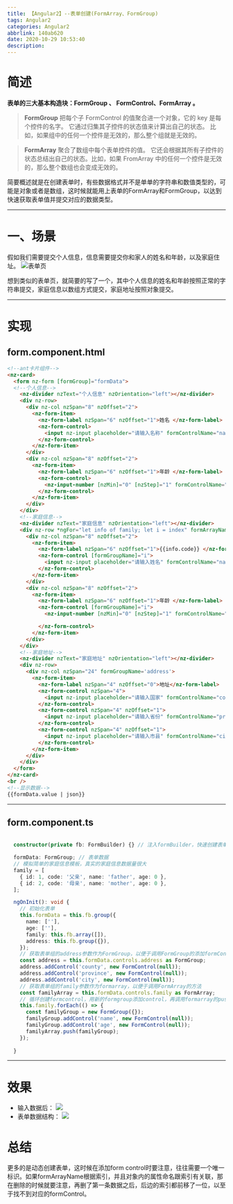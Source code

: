 ```yaml
---
title: 【Angular2】--表单创建(FormArray、FormGroup)
tags: Angular2
categories: Angular2
abbrlink: 140ab620
date: 2020-10-29 10:53:40
description:
---
```


# 简述
**表单的三大基本构造块：FormGroup 、 FormControl、FormArray 。**
> **FormGroup** 把每个子 FormControl 的值聚合进一个对象，它的 key 是每个控件的名字。 它通过归集其子控件的状态值来计算出自己的状态。 比如，如果组中的任何一个控件是无效的，那么整个组就是无效的。

> **FormArray** 聚合了数组中每个表单控件的值。 它还会根据其所有子控件的状态总结出自己的状态。比如，如果 FromArray 中的任何一个控件是无效的，那么整个数组也会变成无效的。

简要概述就是在创建表单时，有些数据格式并不是单单的字符串和数值类型的，可能是对象或者是数组，这时候就能用上表单的FormArray和FormGroup，以达到快速获取表单值并提交对应的数据类型。
<!--more-->

****

# 一、场景
假如我们需要提交个人信息，信息需要提交你和家人的姓名和年龄，以及家庭住址。
![表单页](https://img-blog.csdnimg.cn/20201028160948953.png?x-oss-process=image/watermark,type_ZmFuZ3poZW5naGVpdGk,shadow_10,text_aHR0cHM6Ly9ibG9nLmNzZG4ubmV0L3N1bmdvb2RsdWNrNjY2,size_16,color_FFFFFF,t_70#pic_center)

想到类似的表单页，就简要的写了一个，其中个人信息的姓名和年龄按照正常的字符串提交，家庭信息以数组方式提交，家庭地址按照对象提交。

****
# 实现
##  form.component.html
```html
<!--ant卡片组件-->
<nz-card>
  <form nz-form [formGroup]="formData">
  <!--个人信息-->
    <nz-divider nzText="个人信息" nzOrientation="left"></nz-divider>
    <div nz-row>
      <div nz-col nzSpan="8" nzOffset="2">
        <nz-form-item>
          <nz-form-label nzSpan="6" nzOffset="1">姓名 </nz-form-label>
          <nz-form-control>
            <input nz-input placeholder="请输入名称" formControlName="name" />
          </nz-form-control>
        </nz-form-item>
      </div>
      <div nz-col nzSpan="8" nzOffset="2">
        <nz-form-item>
          <nz-form-label nzSpan="6" nzOffset="1">年龄 </nz-form-label>
          <nz-form-control>
            <nz-input-number [nzMin]="0" [nzStep]="1" formControlName="age"></nz-input-number>
          </nz-form-control>
        </nz-form-item>
      </div>
    </div>
	<!--家庭信息-->
    <nz-divider nzText="家庭信息" nzOrientation="left"></nz-divider>
    <div nz-row *ngFor="let info of family; let i = index" formArrayName='family'>
      <div nz-col nzSpan="8" nzOffset="2">
        <nz-form-item>
          <nz-form-label nzSpan="6" nzOffset="1">{{info.code}} </nz-form-label>
          <nz-form-control [formGroupName]="i">
            <input nz-input placeholder="请输入姓名" formControlName="name" />
          </nz-form-control>
        </nz-form-item>
      </div>
      <div nz-col nzSpan="8" nzOffset="2">
        <nz-form-item>
          <nz-form-label nzSpan="6" nzOffset="1">年龄 </nz-form-label>
          <nz-form-control [formGroupName]="i">
            <nz-input-number [nzMin]="0" [nzStep]="1" formControlName="age"></nz-input-number>

          </nz-form-control>
        </nz-form-item>
      </div>
    </div>
	<!--家庭地址-->
    <nz-divider nzText="家庭地址" nzOrientation="left"></nz-divider>
    <div nz-row>
      <div nz-col nzSpan="24" formGroupName='address'>
        <nz-form-item>
          <nz-form-label nzSpan="4" nzOffset="0">地址</nz-form-label>
          <nz-form-control nzSpan="4">
            <input nz-input placeholder="请输入国家" formControlName="county" />
          </nz-form-control>
          <nz-form-control nzSpan="4" nzOffset="1">
            <input nz-input placeholder="请输入省份" formControlName="province" />
          </nz-form-control>
          <nz-form-control nzSpan="4" nzOffset="1">
            <input nz-input placeholder="请输入市县" formControlName="city" />
          </nz-form-control>
        </nz-form-item>
      </div>
    </div>
  </form>
</nz-card>
<br />
<!--显示数据-->
{{formData.value | json}}

```


****


## form.component.ts
```typescript
	
  constructor(private fb: FormBuilder) {} // 注入formBuilder，快速创建表单

  formData: FormGroup; // 表单数据
  // 模拟简单的家庭信息模板，真实的家庭信息数据量很大
  family = [
    { id: 1, code: '父亲', name: 'father', age: 0 },
    { id: 2, code: '母亲', name: 'mother', age: 0 },
  ];

  ngOnInit(): void {
    // 初始化表单
    this.formData = this.fb.group({
      name: [''],
      age: [''],
      family: this.fb.array([]),
      address: this.fb.group({}),
    });
    // 获取表单组的address参数作为FormGroup，以便于调用FormGroup的添加formControl的方法
    const address = this.formData.controls.address as FormGroup;
    address.addControl('county', new FormControl(null));
    address.addControl('province', new FormControl(null));
    address.addControl('city', new FormControl(null));
    // 获取表单组的family参数作为formarray，以便于调用FormArray的方法
    const familyArray = this.formData.controls.family as FormArray;
    // 循环创建formcontrol，用新的formgroup添加control，再调用formarray的push方法（在数组末尾添加）
    this.family.forEach(() => {
      const familyGroup = new FormGroup({});
      familyGroup.addControl('name', new FormControl(null));
      familyGroup.addControl('age', new FormControl(null));
      familyArray.push(familyGroup);
    });
    
  }

```

****
# 效果
- 输入数据后：
![](https://img-blog.csdnimg.cn/20201028162827879.png?x-oss-process=image/watermark,type_ZmFuZ3poZW5naGVpdGk,shadow_10,text_aHR0cHM6Ly9ibG9nLmNzZG4ubmV0L3N1bmdvb2RsdWNrNjY2,size_16,color_FFFFFF,t_70#pic_center)
- 表单数据结构：
![](https://img-blog.csdnimg.cn/20201028162917845.png#pic_center)

# 总结
更多的是动态创建表单，这时候在添加form control时要注意，往往需要一个唯一标识。如果formArrayName根据索引，并且对象内的属性命名跟索引有关联，那在删除的时候就要注意，再删了第一条数据之后，后边的索引都前移了一位，以至于找不到对应的formControl。